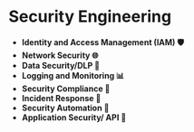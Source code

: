 # Security Engineering

- **Identity and Access Management (IAM) 🛡️**
- **Network Security 🌐**
- **Data Security/DLP 🔐**
- **Logging and Monitoring 📊**
- **Security Compliance 📜**
- **Incident Response 🚨**
- **Security Automation 🤖**
- **Application Security/ API  🚀**
